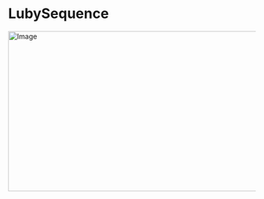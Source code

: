 # LubySequence

<img width="539" height="327" alt="Image" src="https://github.com/user-attachments/assets/06d8e870-580b-4e1d-8ef4-0ba3050c1cc7" />
